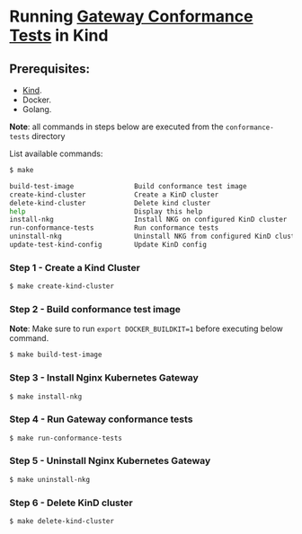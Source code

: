 # Running [Gateway Conformance Tests](https://gateway-api.sigs.k8s.io/concepts/conformance/#3-conformance-tests) in Kind

## Prerequisites:

* [Kind](https://kind.sigs.k8s.io/).
* Docker.
* Golang.

**Note**: all commands in steps below are executed from the ```conformance-tests``` directory

List available commands:

```bash
$ make

build-test-image               Build conformance test image
create-kind-cluster            Create a KinD cluster
delete-kind-cluster            Delete kind cluster
help                           Display this help
install-nkg                    Install NKG on configured KinD cluster
run-conformance-tests          Run conformance tests
uninstall-nkg                  Uninstall NKG from configured KinD cluster
update-test-kind-config        Update KinD config
```
### Step 1 - Create a Kind Cluster

```bash
$ make create-kind-cluster
```

### Step 2 - Build conformance test image
**Note**: Make sure to run `export DOCKER_BUILDKIT=1` before executing below command.

```bash
$ make build-test-image
```

### Step 3 - Install Nginx Kubernetes Gateway
```bash
$ make install-nkg
```

### Step 4 - Run Gateway conformance tests
```bash
$ make run-conformance-tests
```

### Step 5 - Uninstall Nginx Kubernetes Gateway
```bash
$ make uninstall-nkg
```

### Step 6 - Delete KinD cluster
```bash
$ make delete-kind-cluster
```